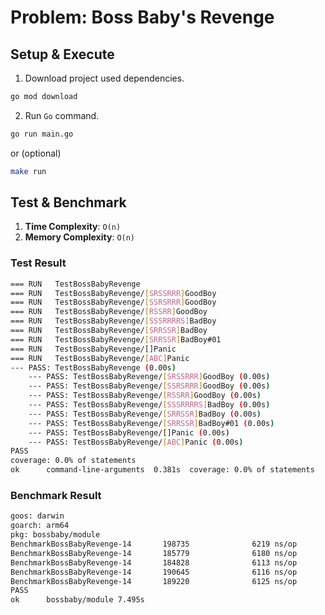 # Problem: Boss Baby's Revenge

## Setup & Execute
1. Download project used dependencies.
```bash
go mod download
```

2. Run `Go` command.
```bash
go run main.go
```
or (optional)
```bash
make run
```

## Test & Benchmark
1. **Time Complexity**: `O(n)`
2. **Memory Complexity**: `O(n)`

### Test Result
```bash
=== RUN   TestBossBabyRevenge
=== RUN   TestBossBabyRevenge/[SRSSRRR]GoodBoy
=== RUN   TestBossBabyRevenge/[SSRSRRR]GoodBoy
=== RUN   TestBossBabyRevenge/[RSSRR]GoodBoy
=== RUN   TestBossBabyRevenge/[SSSRRRRS]BadBoy
=== RUN   TestBossBabyRevenge/[SRRSSR]BadBoy
=== RUN   TestBossBabyRevenge/[SRRSSR]BadBoy#01
=== RUN   TestBossBabyRevenge/[]Panic
=== RUN   TestBossBabyRevenge/[ABC]Panic
--- PASS: TestBossBabyRevenge (0.00s)
    --- PASS: TestBossBabyRevenge/[SRSSRRR]GoodBoy (0.00s)
    --- PASS: TestBossBabyRevenge/[SSRSRRR]GoodBoy (0.00s)
    --- PASS: TestBossBabyRevenge/[RSSRR]GoodBoy (0.00s)
    --- PASS: TestBossBabyRevenge/[SSSRRRRS]BadBoy (0.00s)
    --- PASS: TestBossBabyRevenge/[SRRSSR]BadBoy (0.00s)
    --- PASS: TestBossBabyRevenge/[SRRSSR]BadBoy#01 (0.00s)
    --- PASS: TestBossBabyRevenge/[]Panic (0.00s)
    --- PASS: TestBossBabyRevenge/[ABC]Panic (0.00s)
PASS
coverage: 0.0% of statements
ok      command-line-arguments  0.381s  coverage: 0.0% of statements
```

### Benchmark Result
```bash
goos: darwin
goarch: arm64
pkg: bossbaby/module
BenchmarkBossBabyRevenge-14       198735              6219 ns/op
BenchmarkBossBabyRevenge-14       185779              6180 ns/op
BenchmarkBossBabyRevenge-14       184828              6113 ns/op
BenchmarkBossBabyRevenge-14       190645              6116 ns/op
BenchmarkBossBabyRevenge-14       189220              6125 ns/op
PASS
ok      bossbaby/module 7.495s
```